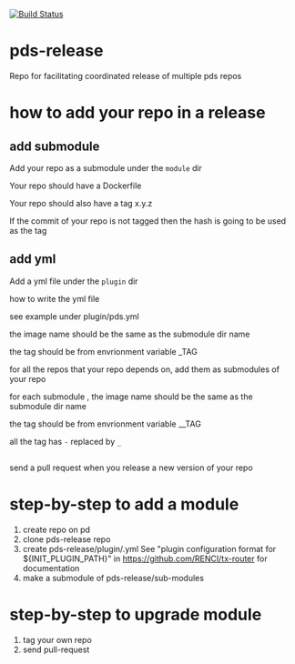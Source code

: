 [![Build Status](https://travis-ci.com/RENCI/pds-release.svg?branch=master)](https://travis-ci.com/RENCI/pds-release)

# pds-release
Repo for facilitating coordinated release of multiple pds repos


# how to add your repo in a release

## add submodule
Add your repo as a submodule under the `module` dir

Your repo should have a Dockerfile

Your repo should also have a tag x.y.z

If the commit of your repo is not tagged then the hash is going to be used as the tag

## add yml

Add a yml file under the `plugin` dir

how to write the yml file

see example under plugin/pds.yml

the image name should be the same as the submodule dir name

the tag should be from envrionment variable <submodule>_TAG

for all the repos that your repo depends on, add them as submodules of your repo

for each submodule <a>, the image name should be the same as the submodule dir name

the tag should be from envrionment variable <submodule>_<a>_TAG

all the tag has `-` replaced by `_`

##

send a pull request when you release a new version of your repo

# step-by-step to add a module
1. create <my-plugin> repo on pd  
2. clone pds-release repo
3. create pds-release/plugin/<my-plugin>.yml
  See "plugin configuration format for ${INIT_PLUGIN_PATH}" in https://github.com/RENCI/tx-router for documentation
4. make <my-plugin> a submodule of pds-release/sub-modules

# step-by-step to upgrade module
1. tag your own repo
2. send pull-request

